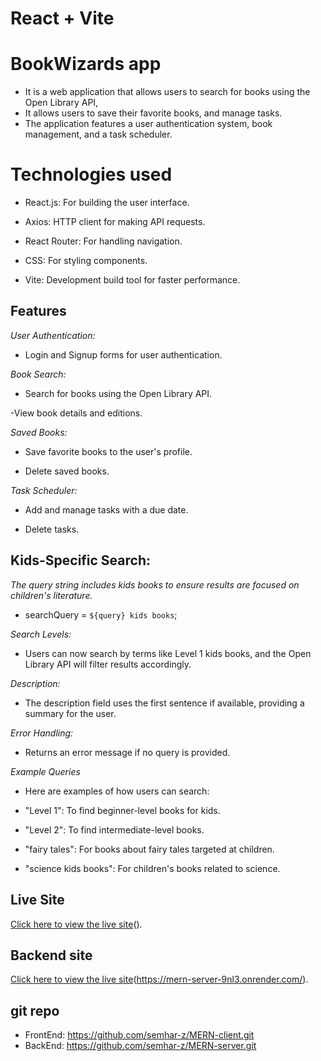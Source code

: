 # React + Vite
 
 # BookWizards app

-  It is a web application that allows users to search for books using the Open Library API,   
-  It allows users to save their favorite books, and manage tasks. 
-  The application features a user authentication system,  book management, and a task scheduler.

# Technologies used

- React.js: For building the user interface.

- Axios: HTTP client for making API requests.

- React Router: For handling navigation.

- CSS: For styling components.

- Vite: Development build tool for faster performance.


## Features

*User Authentication:*

- Login and Signup forms for user authentication.

*Book Search:*

- Search for books using the Open Library API.

 -View book details and editions.

*Saved Books:*

- Save favorite books to the user's profile.

- Delete saved books.

*Task Scheduler:*

- Add and manage tasks with a due date.

- Delete tasks.


## Kids-Specific Search:

*The query string includes kids books to ensure results are focused on children's literature.*

- searchQuery = `${query} kids books`;

*Search Levels:*

- Users can now search by terms like Level 1 kids books, and the Open Library API will filter results accordingly.

*Description:*

- The description field uses the first sentence if available, providing a summary for the user.

*Error Handling:*

- Returns an error message if no query is provided.

*Example Queries*

- Here are examples of how users can search:

- "Level 1": To find beginner-level books for kids.
- "Level 2": To find intermediate-level books.
- "fairy tales": For books about fairy tales targeted at children.
- "science kids books": For children's books related to science.

## Live Site

[Click here to view the live site](#)().

## Backend site

[Click here to view the live site](#)(https://mern-server-9nl3.onrender.com/).

## git repo

- FrontEnd: https://github.com/semhar-z/MERN-client.git
- BackEnd:  https://github.com/semhar-z/MERN-server.git





